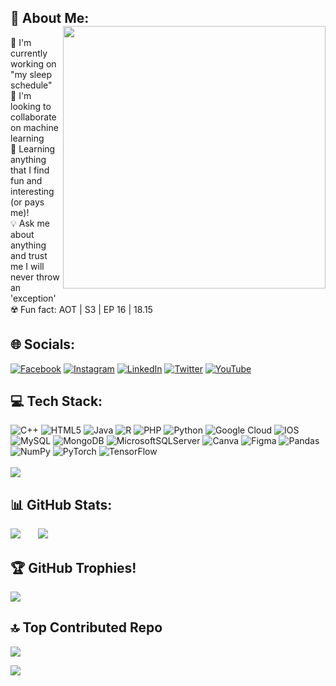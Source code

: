## 💫 About Me: <img width="420" src="https://user-images.githubusercontent.com/80143440/231916755-baf268ff-bc42-4557-a8d2-0ddcea99cb0d.gif" align="right">
🫠 I'm currently working on "my sleep schedule"<br>🦾 I'm looking to collaborate on machine learning<br>🧶 Learning anything that I find fun and interesting (or pays me)!<br>💡 Ask me about anything and trust me I will never throw an 'exception'<br>☢️ Fun fact: AOT | S3 | EP 16 | 18.15 

## 🌐 Socials:
[![Facebook](https://img.shields.io/badge/Facebook-%231877F2.svg?logo=Facebook&logoColor=white)](https://facebook.com/official.eshan.sengupta?mibextid=LQQJ4d) [![Instagram](https://img.shields.io/badge/Instagram-%23E4405F.svg?logo=Instagram&logoColor=white)](https://instagram.com/the.eshan.sengupta) [![LinkedIn](https://img.shields.io/badge/LinkedIn-%230077B5.svg?logo=linkedin&logoColor=white)](https://linkedin.com/in/eshansengupta) [![Twitter](https://img.shields.io/badge/Twitter-%231DA1F2.svg?logo=Twitter&logoColor=white)](https://twitter.com/@_eshansengupta) [![YouTube](https://img.shields.io/badge/YouTube-%23FF0000.svg?logo=YouTube&logoColor=white)](https://youtube.com/@@eshansengupta1280) 

## 💻 Tech Stack:
![C++](https://img.shields.io/badge/c++-%2300599C.svg?style=plastic&logo=c%2B%2B&logoColor=white) ![HTML5](https://img.shields.io/badge/html5-%23E34F26.svg?style=plastic&logo=html5&logoColor=white) ![Java](https://img.shields.io/badge/java-%23ED8B00.svg?style=plastic&logo=java&logoColor=white) ![R](https://img.shields.io/badge/r-%23276DC3.svg?style=plastic&logo=r&logoColor=white) ![PHP](https://img.shields.io/badge/php-%23777BB4.svg?style=plastic&logo=php&logoColor=white) ![Python](https://img.shields.io/badge/python-3670A0?style=plastic&logo=python&logoColor=ffdd54) ![Google Cloud](https://img.shields.io/badge/Google%20Cloud-%234285F4.svg?style=plastic&logo=google-cloud&logoColor=white) ![IOS](https://img.shields.io/badge/IOS-%2320232a.svg?style=plastic&logo=apple&logoColor=white) ![MySQL](https://img.shields.io/badge/mysql-%2300f.svg?style=plastic&logo=mysql&logoColor=white) ![MongoDB](https://img.shields.io/badge/MongoDB-%234ea94b.svg?style=plastic&logo=mongodb&logoColor=white) ![MicrosoftSQLServer](https://img.shields.io/badge/Microsoft%20SQL%20Sever-CC2927?style=plastic&logo=microsoft%20sql%20server&logoColor=white) ![Canva](https://img.shields.io/badge/Canva-%2300C4CC.svg?style=plastic&logo=Canva&logoColor=white) 	![Figma](https://img.shields.io/badge/figma-%23F24E1E.svg?style=plastic&logo=figma&logoColor=white) ![Pandas](https://img.shields.io/badge/pandas-%23150458.svg?style=plastic&logo=pandas&logoColor=white) ![NumPy](https://img.shields.io/badge/numpy-%23013243.svg?style=plastic&logo=numpy&logoColor=white) ![PyTorch](https://img.shields.io/badge/PyTorch-%23EE4C2C.svg?style=plastic&logo=PyTorch&logoColor=white) ![TensorFlow](https://img.shields.io/badge/TensorFlow-%23FF6F00.svg?style=plastic&logo=TensorFlow&logoColor=white) <br/>
<br/>
![](https://github-readme-stats.vercel.app/api/top-langs/?username=atpugneSnahsE&theme=dark&hide_border=false&include_all_commits=true&count_private=true&layout=compact)
<br/>

## 📊 GitHub Stats:
![](https://github-readme-stats.vercel.app/api?username=atpugneSnahsE&theme=dark&hide_border=false&include_all_commits=true&count_private=true) &nbsp; &nbsp; &nbsp;
![](https://github-readme-streak-stats.herokuapp.com/?user=atpugneSnahsE&theme=dark&hide_border=false)
<br/>

## 🏆 GitHub Trophies!
[](https://github-readme-stats.vercel.app/api/top-langs/?username=atpugneSnahsE&theme=dark&hide_border=false&include_all_commits=true&count_private=true&layout=compact) 
![](https://github-profile-trophy.vercel.app/?username=atpugneSnahsE&theme=discord&no-frame=true&no-bg=false&margin-w=4) 

## 🔝 Top Contributed Repo
![](https://github-contributor-stats.vercel.app/api?username=atpugneSnahsE&limit=5&theme=dark&combine_all_yearly_contributions=true)
<!--
### 🔅 Badges 
[![@atpugnes's Holopin board](https://holopin.me/atpugnes)](https://holopin.io/@atpugnes)
---
...-->
[![](https://visitcount.itsvg.in/api?id=atpugneSnahsE&icon=0&color=3)](https://visitcount.itsvg.in)
